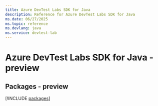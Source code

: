 ```yaml
---
title: Azure DevTest Labs SDK for Java
description: Reference for Azure DevTest Labs SDK for Java
ms.date: 06/27/2025
ms.topic: reference
ms.devlang: java
ms.service: devtest-lab
---
```

# Azure DevTest Labs SDK for Java - preview
## Packages - preview
[!INCLUDE [packages](devtest-labs-index.md)]